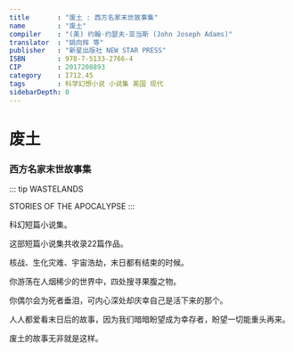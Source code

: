 ```yaml
---
title       : "废土 : 西方名家末世故事集"
name        : "废土"
compiler    : "(美) 约翰·约瑟夫·亚当斯 (John Joseph Adams)"
translator  : "姚向辉 等"
publisher   : "新星出版社 NEW STAR PRESS"
ISBN        : 978-7-5133-2766-4
CIP         : 2017208893
category    : I712.45
tags        : 科学幻想小说 小说集 美国 现代
sidebarDepth: 0
---
```


废土
====

### 西方名家末世故事集

<BookInfo/>

::: tip
WASTELANDS

STORIES OF THE APOCALYPSE
:::

科幻短篇小说集。

这部短篇小说集共收录22篇作品。

核战、生化灾难、宇宙浩劫，末日都有结束的时候。

你游荡在人烟稀少的世界中，四处搜寻果腹之物。

你偶尔会为死者垂泪，可内心深处却庆幸自己是活下来的那个。

人人都爱看末日后的故事，因为我们暗暗盼望成为幸存者，盼望一切能重头再来。

废土的故事无非就是这样。
